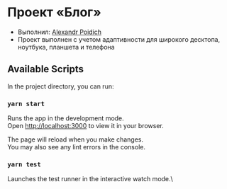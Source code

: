 # Проект «Блог»

* Выполнил: [Alexandr Poidich](@alexpo_1)
* Проект выполнен с учетом адаптивности для широкого десктопа, ноутбука, планшета и телефона


## Available Scripts

In the project directory, you can run:

### `yarn start`

Runs the app in the development mode.\
Open [http://localhost:3000](http://localhost:3000) to view it in your browser.

The page will reload when you make changes.\
You may also see any lint errors in the console.

### `yarn test`

Launches the test runner in the interactive watch mode.\